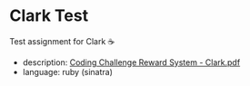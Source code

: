 # Clark Test
Test assignment for Clark ☕

* description: [Coding Challenge Reward System - Clark.pdf](https://github.com/noslopy/clark_test/files/6336113/Coding.Challenge.Reward.System.-.Clark.pdf)
* language: ruby (sinatra)

